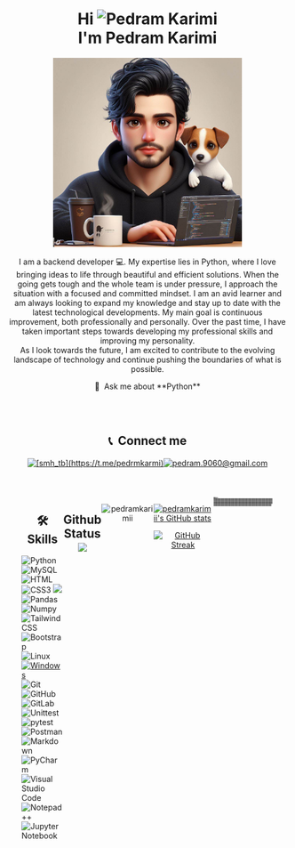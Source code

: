 <h1 align="center">Hi <img width="30px" src="https://raw.githubusercontent.com/iampavangandhi/iampavangandhi/master/gifs/Hi.gif"  alt="Pedram Karimi"> <br> I'm Pedram Karimi</h1>
<div align="center">
        <link rel="apple-touch-icon" href="favicon.png">
        <img width="340em" height="340em" src="./Pedramkarimi.png"   alt="Pedram Karimi">
</div>
<p align="center">I am a backend developer 💻. My expertise lies in Python, where I love bringing ideas to life through beautiful and efficient solutions. When the going gets tough and the whole team is under pressure, I approach the situation with a focused and committed mindset. I am an avid learner and am always looking to expand my knowledge and stay up to date with the latest technological developments. My main goal is continuous improvement, both professionally and personally. Over the past time, I have taken important steps towards developing my professional skills and improving my personality.<br>As I look towards the future, I am excited to contribute to the evolving landscape of technology and continue pushing the boundaries of what is possible.</p>
<p align="center">💬  &nbsp;Ask me about **Python** <!--   | **Django** |**Linux** --> <br></p>  
<br><br>
<h2 align="center" >📞 &nbsp;Connect me</h2>
<div align="center">
<!-- <p align="center"><a href="https://www.linkedin.com/in/pedram-karimi-a146492a7/"></vr><img src="https://img.shields.io/badge/LinkedIn--_.svg?style=social&logo=linkedin" alt="LinkedIn"></a></p> -->
<a href="https://t.me/pedrmkarimi" target="blank"><img align="center" src="https://upload.wikimedia.org/wikipedia/commons/8/82/Telegram_logo.svg" alt="[smh_tb](https://t.me/pedrmkarmi)" height="30" width="40" /><a href="mailto:pedram.9060@gmail.com" target="blank"><img align="center" src="https://www.svgrepo.com/show/349378/gmail.svg" alt="pedram.9060@gmail.com" height="30" width="40" /></a>
</divi>  
<br><br>
<br><br>
<div align="center" style="display: flex;flex-direction: row; width: 90%;justify-content: space-between;">
<div style="text-align: left;width: 49%">
<h2 align="center">🛠 Skills</h2>
        
![Python](https://img.shields.io/badge/python-3670A0?style=for-the-badge&logo=python&logoColor=ffdd54)
![MySQL](https://img.shields.io/badge/mysql-%2300f.svg?style=for-the-badge&logo=mysql&logoColor=white)
![HTML](https://img.shields.io/badge/HTML-E34F26?style=for-the-badge&logo=html5&logoColor=white)
![CSS3](https://img.shields.io/badge/css3-%231572B6.svg?style=for-the-badge&logo=css3&logoColor=white)
<img src="https://img.shields.io/badge/JavaScript-F7DF1E?style=for-the-badge&logo=javascript&logoColor=black">
![Pandas](https://img.shields.io/badge/Pandas-150458?style=for-the-badge&logo=pandas&logoColor=white)
![Numpy](https://img.shields.io/badge/Numpy-013243?style=for-the-badge&logo=numpy&logoColor=white) 
![Tailwind CSS](https://img.shields.io/badge/Tailwind%20CSS-38B2AC?style=for-the-badge&logo=tailwind-css&logoColor=white)
![Bootstrap](https://img.shields.io/badge/bootstrap-%238511FA.svg?style=for-the-badge&logo=bootstrap&logoColor=white)
![Linux](https://img.shields.io/badge/Linux-FCC624?style=for-the-badge&logo=linux&logoColor=black)
[![Windows](https://img.shields.io/badge/Windows-0078D6?style=for-the-badge&logo=windows&logoColor=white)](https://shields.io/)
![Git](https://img.shields.io/badge/Git-F05032?style=for-the-badge&logo=git&logoColor=white)
![GitHub](https://img.shields.io/badge/github-%23121011.svg?style=for-the-badge&logo=github&logoColor=white)
![GitLab](https://img.shields.io/badge/gitlab-%23181717.svg?style=for-the-badge&logo=gitlab&logoColor=white)
![Unittest](https://img.shields.io/badge/Unittest-009688?style=for-the-badge) 
![pytest](https://img.shields.io/badge/Pytest-3776AB?style=for-the-badge&logo=python&logoColor=white)
![Postman](https://img.shields.io/badge/Postman-FF6C37?style=for-the-badge&logo=postman&logoColor=white)
![Markdown](https://img.shields.io/badge/markdown-%23000000.svg?style=for-the-badge&logo=markdown&logoColor=white)
![PyCharm](https://img.shields.io/badge/pycharm-143?style=for-the-badge&logo=pycharm&logoColor=black&color=black&labelColor=green)
![Visual Studio Code](https://img.shields.io/badge/Visual%20Studio%20Code-0078d7.svg?style=for-the-badge&logo=visual-studio-code&logoColor=white)
![Notepad++](https://img.shields.io/badge/Notepad++-90E59A.svg?style=for-the-badge&logo=notepad%2b%2b&logoColor=black)
![Jupyter Notebook](https://img.shields.io/badge/jupyter-%23FA0F00.svg?style=for-the-badge&logo=jupyter&logoColor=white)
</div>
<br><br><br><br>
<h2 align="center">Github Status <img src="https://media.giphy.com/media/iY8CRBdQXODJSCERIr/giphy.gif" width="30px"></h2>
<p align="center"> <img src="https://komarev.com/ghpvc/?username=pedramkarimii&label=Profile%20views&color=0e75b6&style=flat" alt="pedramkarimii" /> </p>
<div align="center">
<p align="center"><a href="https://github.com/pedramkarimii" align="left"><img src="https://github-readme-stats.vercel.app/api?username=pedramkarimii&show_icons=true&theme=synthwave" alt="pedramkarimii's GitHub stats" /></a> </p>
<a href="http://www.github.com/pedramkarimii"><img src="https://github-readme-streak-stats.herokuapp.com/?user=pedramkarimii&theme=default" alt="GitHub Streak"/></a>
</div>
<picture>
  <source media="(prefers-color-scheme: dark)" srcset="https://raw.githubusercontent.com/platane/platane/output/github-contribution-grid-snake-dark.svg">
  <source media="(prefers-color-scheme: light)" srcset="https://raw.githubusercontent.com/platane/platane/output/github-contribution-grid-snake.svg">
  <img alt="github contribution grid snake animation" src="https://raw.githubusercontent.com/platane/platane/output/github-contribution-grid-snake.svg">
</picture>
